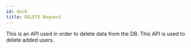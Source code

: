 ```yaml
---
id: doc6
title: DELETE Request
---
```


This is an API used in order to delete data from the DB. This API is used to delete added users.